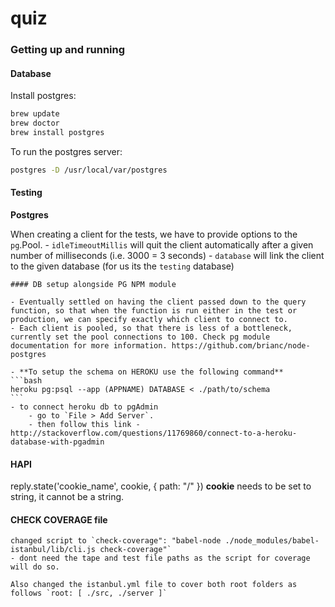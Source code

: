 # quiz

### Getting up and running

#### Database

Install postgres:
```bash
brew update
brew doctor
brew install postgres
```

To run the postgres server:

```bash
postgres -D /usr/local/var/postgres
```

#### Testing

**Postgres**

When creating a client for the tests, we have to provide options to the `pg`.Pool.
    - `idleTimeoutMillis` will quit the client automatically after a given number of milliseconds (i.e. 3000 = 3 seconds)
    - `database` will link the client to the given database (for us its the `testing` database)

    #### DB setup alongside PG NPM module

    - Eventually settled on having the client passed down to the query function, so that when the function is run either in the test or production, we can specify exactly which client to connect to.
    - Each client is pooled, so that there is less of a bottleneck, currently set the pool connections to 100. Check pg module documentation for more information. https://github.com/brianc/node-postgres

    - **To setup the schema on HEROKU use the following command**
    ```bash
    heroku pg:psql --app (APPNAME) DATABASE < ./path/to/schema
    ```
    - to connect heroku db to pgAdmin
        - go to `File > Add Server`.
        - then follow this link - http://stackoverflow.com/questions/11769860/connect-to-a-heroku-database-with-pgadmin

#### HAPI

reply.state('cookie_name', cookie, { path: "/" }) **cookie** needs to be set to string, it cannot be a string.

#### CHECK COVERAGE file
    changed script to `check-coverage": "babel-node ./node_modules/babel-istanbul/lib/cli.js check-coverage"`
    - dont need the tape and test file paths as the script for coverage will do so.

    Also changed the istanbul.yml file to cover both root folders as follows `root: [ ./src, ./server ]`
